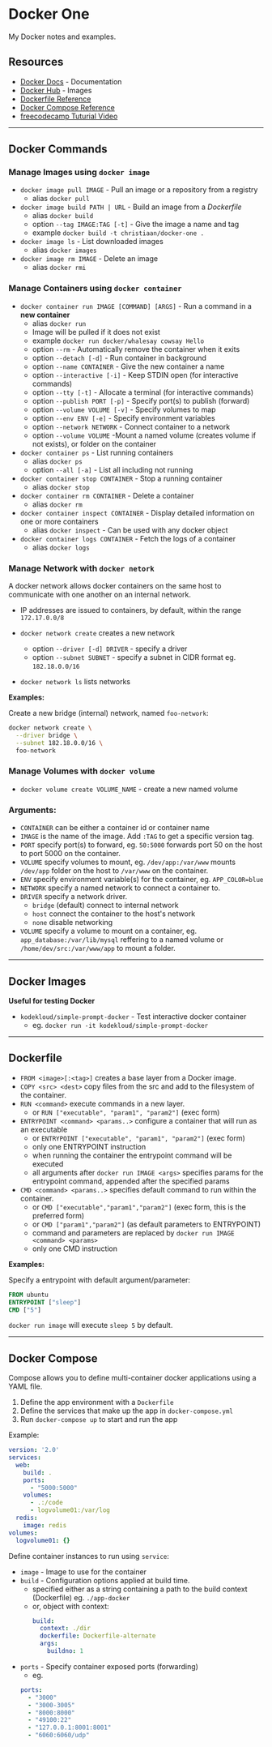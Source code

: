 # Docker One

My Docker notes and examples.



## Resources

 - [Docker Docs](https://docs.docker.com/) - Documentation
 - [Docker Hub](https://hub.docker.com/) - Images
 - [Dockerfile Reference](https://docs.docker.com/engine/reference/builder/)
 - [Docker Compose Reference](https://docs.docker.com/compose/compose-file/)
 - [freecodecamp Tuturial Video](https://www.youtube.com/watch?v=fqMOX6JJhGo)


---

## Docker Commands

### **Manage Images** using `docker image`

- `docker image pull IMAGE` - Pull an image or a repository from a registry
  - alias `docker pull`
- `docker image build PATH | URL` - Build an image from a *Dockerfile*
  - alias `docker build`
  - option `--tag IMAGE:TAG [-t]` - Give the image a name and tag
  - example `docker build -t christiaan/docker-one .`
- `docker image ls` - List downloaded images
  - alias `docker images`
- `docker image rm IMAGE` - Delete an image
  - alias `docker rmi`

### **Manage Containers** using `docker container`

- `docker container run IMAGE [COMMAND] [ARGS]` - Run a command in a **new container**
  - alias `docker run`
  - Image will be pulled if it does not exist
  - example `docker run docker/whalesay cowsay Hello`
  - option `--rm` - Automatically remove the container when it exits
  - option `--detach [-d]` - Run container in background
  - option `--name CONTAINER` - Give the new container a name
  - option `--interactive [-i]` - Keep STDIN open (for interactive commands)
  - option `--tty [-t]` - Allocate a terminal (for interactive commands)
  - option `--publish PORT [-p]` - Specify port(s) to publish (forward)
  - option `--volume VOLUME [-v]` - Specify volumes to map
  - option `--env ENV [-e]` - Specify environment variables
  - option `--network NETWORK` - Connect container to a network
  - option `--volume VOLUME` -Mount a named volume (creates volume if not exists), or folder on the container
- `docker container ps` - List running containers
  - alias `docker ps`
  - option `--all [-a]` - List all including not running
- `docker container stop CONTAINER` - Stop a running container
  - alias `docker stop`
- `docker container rm CONTAINER` - Delete a container
  - alias `docker rm`
- `docker container inspect CONTAINER` - Display detailed information on one or more containers
  - alias `docker inspect` - Can be used with any docker object
- `docker container logs CONTAINER` - Fetch the logs of a container
  - alias `docker logs`


### **Manage Network** with `docker netork`

A docker network allows docker containers on the same host to communicate with one another on an internal network.

- IP addresses are issued to containers, by default, within the range `172.17.0.0/8`

- `docker network create` creates a new network
  - option `--driver [-d] DRIVER` - specify a driver
  - option `--subnet SUBNET` - specify a subnet in CIDR format eg. `182.18.0.0/16`
- `docker network ls` lists networks

**Examples:**

Create a new bridge (internal) network, named `foo-network`:
```sh
docker network create \
  --driver bridge \
  --subnet 182.18.0.0/16 \
  foo-network
```


### **Manage Volumes** with `docker volume`

- `docker volume create VOLUME_NAME` - create a new named volume


### **Arguments:**

- `CONTAINER` can be either a container id or container name
- `IMAGE` is the name of the image. Add `:TAG` to get a specific version tag.
- `PORT` specify port(s) to forward, eg. `50:5000` forwards port 50 on the host to port 5000 on the container.
- `VOLUME` specify volumes to mount, eg. `/dev/app:/var/www` mounts `/dev/app` folder on the host to `/var/www` on the container.
- `ENV` specify environment variable(s) for the container, eg. `APP_COLOR=blue`
- `NETWORK` specify a named network to connect a container to.
- `DRIVER` specify a network driver.
  - `bridge` (default) connect to internal network
  - `host` connect the container to the host's network
  - `none` disable networking
- `VOLUME` specify a volume to mount on a container, eg. `app_database:/var/lib/mysql` reffering to a named volume or `/home/dev/src:/var/www/app` to mount a folder.


---

## Docker Images

**Useful for testing Docker**

- `kodekloud/simple-prompt-docker` - Test interactive docker container
  - eg. `docker run -it kodekloud/simple-prompt-docker`


---

## Dockerfile


- `FROM <image>[:<tag>]` creates a base layer from a Docker image.
- `COPY <src> <dest>` copy files from the src and add to the filesystem of the container.
- `RUN <command>` execute commands in a new layer.
  - or `RUN ["executable", "param1", "param2"]` (exec form)
- `ENTRYPOINT <command> <params..>` configure a container that will run as an executable
  - or `ENTRYPOINT ["executable", "param1", "param2"]` (exec form)
  - only one ENTRYPOINT instruction
  - when running the container the entrypoint command will be executed
  - all arguments after `docker run IMAGE <args>` specifies params for the entrypoint command, appended after the specified params
- `CMD <command> <params..>` specifies default command to run within the container.
  - or `CMD ["executable","param1","param2"]` (exec form, this is the preferred form)
  - or `CMD ["param1","param2"]` (as default parameters to ENTRYPOINT)
  - command and parameters are replaced by `docker run IMAGE <command> <params>`
  - only one CMD instruction

**Examples:**

Specify a entrypoint with default argument/parameter:

```Dockerfile
FROM ubuntu
ENTRYPOINT ["sleep"]
CMD ["5"]
```

`docker run image` will execute `sleep 5` by default.


---

## Docker Compose

Compose allows you to define multi-container docker applications using a YAML file.


1. Define the app environment with a `Dockerfile`
2. Define the services that make up the app in `docker-compose.yml`
3. Run `docker-compose up` to start and run the app

Example:

```yml
version: '2.0'
services:
  web:
    build: .
    ports:
      - "5000:5000"
    volumes:
      - .:/code
      - logvolume01:/var/log
  redis:
    image: redis
volumes:
  logvolume01: {}
```

Define container instances to run using `service`:
- `image` - Image to use for the container
- `build` - Configuration options applied at build time.
  - specified either as a string containing a path to the build context (Dockerfile) eg. `./app-docker`
  - or, object with context:
    ```yml
    build:
      context: ./dir
      dockerfile: Dockerfile-alternate
      args:
        buildno: 1
    ```
- `ports` - Specify container exposed ports (forwarding)
  - eg.
  ```yml
  ports:
    - "3000"
    - "3000-3005"
    - "8000:8000"
    - "49100:22"
    - "127.0.0.1:8001:8001"
    - "6060:6060/udp"
  ```
